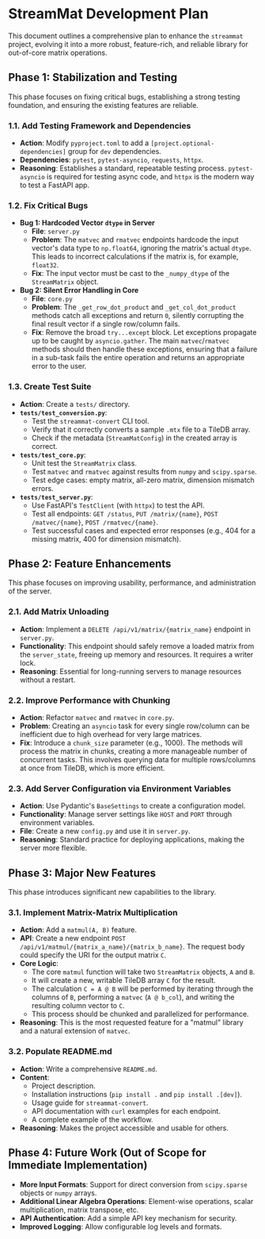 # StreamMat Development Plan

This document outlines a comprehensive plan to enhance the `streammat` project, evolving it into a more robust, feature-rich, and reliable library for out-of-core matrix operations.

## Phase 1: Stabilization and Testing

This phase focuses on fixing critical bugs, establishing a strong testing foundation, and ensuring the existing features are reliable.

### 1.1. Add Testing Framework and Dependencies
-   **Action**: Modify `pyproject.toml` to add a `[project.optional-dependencies]` group for `dev` dependencies.
-   **Dependencies**: `pytest`, `pytest-asyncio`, `requests`, `httpx`.
-   **Reasoning**: Establishes a standard, repeatable testing process. `pytest-asyncio` is required for testing async code, and `httpx` is the modern way to test a FastAPI app.

### 1.2. Fix Critical Bugs
-   **Bug 1: Hardcoded Vector `dtype` in Server**
    -   **File**: `server.py`
    -   **Problem**: The `matvec` and `rmatvec` endpoints hardcode the input vector's data type to `np.float64`, ignoring the matrix's actual `dtype`. This leads to incorrect calculations if the matrix is, for example, `float32`.
    -   **Fix**: The input vector must be cast to the `_numpy_dtype` of the `StreamMatrix` object.
-   **Bug 2: Silent Error Handling in Core**
    -   **File**: `core.py`
    -   **Problem**: The `_get_row_dot_product` and `_get_col_dot_product` methods catch all exceptions and return `0`, silently corrupting the final result vector if a single row/column fails.
    -   **Fix**: Remove the broad `try...except` block. Let exceptions propagate up to be caught by `asyncio.gather`. The main `matvec`/`rmatvec` methods should then handle these exceptions, ensuring that a failure in a sub-task fails the entire operation and returns an appropriate error to the user.

### 1.3. Create Test Suite
-   **Action**: Create a `tests/` directory.
-   **`tests/test_conversion.py`**:
    -   Test the `streammat-convert` CLI tool.
    -   Verify that it correctly converts a sample `.mtx` file to a TileDB array.
    -   Check if the metadata (`StreamMatConfig`) in the created array is correct.
-   **`tests/test_core.py`**:
    -   Unit test the `StreamMatrix` class.
    -   Test `matvec` and `rmatvec` against results from `numpy` and `scipy.sparse`.
    -   Test edge cases: empty matrix, all-zero matrix, dimension mismatch errors.
-   **`tests/test_server.py`**:
    -   Use FastAPI's `TestClient` (with `httpx`) to test the API.
    -   Test all endpoints: `GET /status`, `PUT /matrix/{name}`, `POST /matvec/{name}`, `POST /rmatvec/{name}`.
    -   Test successful cases and expected error responses (e.g., 404 for a missing matrix, 400 for dimension mismatch).

## Phase 2: Feature Enhancements

This phase focuses on improving usability, performance, and administration of the server.

### 2.1. Add Matrix Unloading
-   **Action**: Implement a `DELETE /api/v1/matrix/{matrix_name}` endpoint in `server.py`.
-   **Functionality**: This endpoint should safely remove a loaded matrix from the `server_state`, freeing up memory and resources. It requires a writer lock.
-   **Reasoning**: Essential for long-running servers to manage resources without a restart.

### 2.2. Improve Performance with Chunking
-   **Action**: Refactor `matvec` and `rmatvec` in `core.py`.
-   **Problem**: Creating an `asyncio` task for every single row/column can be inefficient due to high overhead for very large matrices.
-   **Fix**: Introduce a `chunk_size` parameter (e.g., 1000). The methods will process the matrix in chunks, creating a more manageable number of concurrent tasks. This involves querying data for multiple rows/columns at once from TileDB, which is more efficient.

### 2.3. Add Server Configuration via Environment Variables
-   **Action**: Use Pydantic's `BaseSettings` to create a configuration model.
-   **Functionality**: Manage server settings like `HOST` and `PORT` through environment variables.
-   **File**: Create a new `config.py` and use it in `server.py`.
-   **Reasoning**: Standard practice for deploying applications, making the server more flexible.

## Phase 3: Major New Features

This phase introduces significant new capabilities to the library.

### 3.1. Implement Matrix-Matrix Multiplication
-   **Action**: Add a `matmul(A, B)` feature.
-   **API**: Create a new endpoint `POST /api/v1/matmul/{matrix_a_name}/{matrix_b_name}`. The request body could specify the URI for the output matrix `C`.
-   **Core Logic**:
    -   The core `matmul` function will take two `StreamMatrix` objects, `A` and `B`.
    -   It will create a new, writable TileDB array `C` for the result.
    -   The calculation `C = A @ B` will be performed by iterating through the columns of `B`, performing a `matvec` (`A @ b_col`), and writing the resulting column vector to `C`.
    -   This process should be chunked and parallelized for performance.
-   **Reasoning**: This is the most requested feature for a "matmul" library and a natural extension of `matvec`.

### 3.2. Populate README.md
-   **Action**: Write a comprehensive `README.md`.
-   **Content**:
    -   Project description.
    -   Installation instructions (`pip install .` and `pip install .[dev]`).
    -   Usage guide for `streammat-convert`.
    -   API documentation with `curl` examples for each endpoint.
    -   A complete example of the workflow.
-   **Reasoning**: Makes the project accessible and usable for others.

## Phase 4: Future Work (Out of Scope for Immediate Implementation)

-   **More Input Formats**: Support for direct conversion from `scipy.sparse` objects or `numpy` arrays.
-   **Additional Linear Algebra Operations**: Element-wise operations, scalar multiplication, matrix transpose, etc.
-   **API Authentication**: Add a simple API key mechanism for security.
-   **Improved Logging**: Allow configurable log levels and formats.
